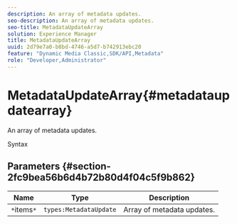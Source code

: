 ```yaml
---
description: An array of metadata updates.
seo-description: An array of metadata updates.
seo-title: MetadataUpdateArray
solution: Experience Manager
title: MetadataUpdateArray
uuid: 2d79e7a0-b8bd-4746-a5d7-b742913ebc20
feature: "Dynamic Media Classic,SDK/API,Metadata"
role: "Developer,Administrator"
---
```


# MetadataUpdateArray{#metadataupdatearray}

An array of metadata updates.

 Syntax 

## Parameters {#section-2fc9bea56b6d4b72b80d4f04c5f9b862}

|  Name  | Type  | Description  |
|---|---|---|
|  `*`items`*`  | `types:MetadataUpdate`  | Array of metadata updates.  |

